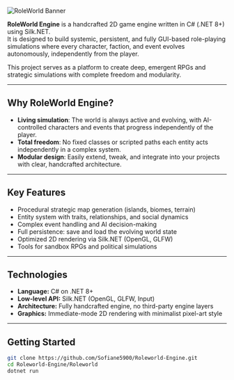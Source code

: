 ![RoleWorld Banner](https://i.imgur.com/266JDTr.png)

**RoleWorld Engine** is a handcrafted 2D game engine written in C# (.NET 8+) using Silk.NET.  
It is designed to build systemic, persistent, and fully GUI-based role-playing simulations where every character, faction, and event evolves autonomously, independently from the player.

This project serves as a platform to create deep, emergent RPGs and strategic simulations with complete freedom and modularity.

---

## Why RoleWorld Engine?

- **Living simulation**: The world is always active and evolving, with AI-controlled characters and events that progress independently of the player.  
- **Total freedom**: No fixed classes or scripted paths each entity acts independently in a complex system.    
- **Modular design**: Easily extend, tweak, and integrate into your projects with clear, handcrafted architecture.

---

## Key Features

- Procedural strategic map generation (islands, biomes, terrain)  
- Entity system with traits, relationships, and social dynamics  
- Complex event handling and AI decision-making  
- Full persistence: save and load the evolving world state  
- Optimized 2D rendering via Silk.NET (OpenGL, GLFW)  
- Tools for sandbox RPGs and political simulations  

---

## Technologies

- **Language:** C# on .NET 8+  
- **Low-level API:** Silk.NET (OpenGL, GLFW, Input)  
- **Architecture:** Fully handcrafted engine, no third-party engine layers  
- **Graphics:** Immediate-mode 2D rendering with minimalist pixel-art style  

---

## Getting Started

```bash
git clone https://github.com/Sofiane5900/Roleworld-Engine.git
cd Roleworld-Engine/Roleworld
dotnet run
